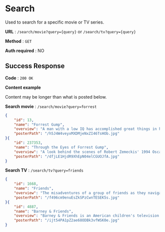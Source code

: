 # Search

Used to search for a specific movie or TV series.

**URL** : `/search/movie?query={query}` or `/search/tv?query={query}`

**Method** : `GET`

**Auth required** : NO

## Success Response

**Code** : `200 OK`

**Content example**

Content may be longer than what is posted below.

**Search movie** : `/search/movie?query=forrest`
```json
{
    "id": 13,
    "name": "Forrest Gump",
    "overview": "A man with a low IQ has accomplished great things in his life and been present during significant historic events—in each case, far exceeding what anyone imagined he could do. But despite all he has achieved, his one true love eludes him.",
    "posterPath": "/h5J4W4veyxMXDMjeNxZI46TsHOb.jpg"
}{
    "id": 237353,
    "name": "Through the Eyes of Forrest Gump",
    "overview": "A look behind the scenes of Robert Zemeckis' 1994 Oscar-winning film, 'Forrest Gump'.",
    "posterPath": "/dfjLE1HjdR9XhEpN04elCGUOJfA.jpg"
}
```
**Search TV** : `/search/tv?query=friends`
```json
{
    "id": 1668,
    "name": "Friends",
    "overview": "The misadventures of a group of friends as they navigate the pitfalls of work, life and love in Manhattan.",
    "posterPath": "/f496cm9enuEsZkSPzCwnTESEK5s.jpg"
}{
    "id": 4887,
    "name": "Barney & Friends",
    "overview": "Barney & Friends is an American children's television series aimed at children from ages 2 to 5. The series, which first aired on April 6, 1992, features the title character Barney, a purple anthropomorphic Tyrannosaurus rex who conveys educational messages through songs and small dance routines with a friendly, optimistic attitude.\n\nNew episodes have not been produced since 2009; however reruns continue to air on various PBS stations.",
    "posterPath": "/ijt54PA1pZ2ae68ODBk3vfWSK0e.jpg"
}
```
